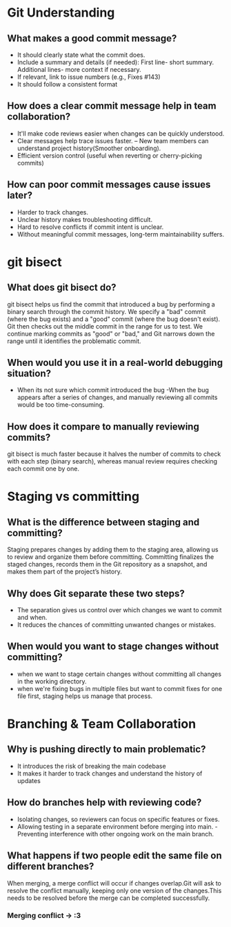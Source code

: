 # Git Understanding

## What makes a good commit message?
- It should clearly state what the commit does.
- Include a summary and details (if needed):  First line- short summary. Additional lines- more context if necessary.
- If relevant, link to issue numbers (e.g., Fixes #143)
- It should follow a consistent format

## How does a clear commit message help in team collaboration?

- It'll make code reviews easier when changes can be quickly understood.
- Clear messages help trace issues faster.
– New team members can understand project history(Smoother onboarding).
- Efficient version control (useful when reverting or cherry-picking commits)

## How can poor commit messages cause issues later?

- Harder to track changes.
- Unclear history makes troubleshooting difficult.
- Hard to resolve conflicts if commit intent is unclear.
- Without meaningful commit messages, long-term maintainability suffers.


# git bisect

## What does git bisect do?
git bisect helps us find the commit that introduced a bug by performing a binary search through the commit history.
We specify a "bad" commit (where the bug exists) and a "good" commit (where the bug doesn't exist). Git then checks out the middle commit in the range for us to test.
We continue marking commits as "good" or "bad," and Git narrows down the range until it identifies the problematic commit.

## When would you use it in a real-world debugging situation?
- When its not sure which commit introduced the bug
-When the bug appears after a series of changes, and manually reviewing all commits would be too time-consuming.

## How does it compare to manually reviewing commits?
git bisect is much faster because it halves the number of commits to check with each step (binary search), whereas manual review requires checking each commit one by one.

# Staging vs committing

## What is the difference between staging and committing?
Staging prepares changes by adding them to the staging area, allowing us to review and organize them before committing. Committing finalizes the staged changes, records them in the Git repository as a snapshot, and makes them part of the project’s history.

## Why does Git separate these two steps?
- The separation gives us control over which changes we want to commit and when.
- It reduces the chances of committing unwanted changes or mistakes.

## When would you want to stage changes without committing?
- when we want to stage certain changes without committing all changes in the working directory.
- when we're fixing bugs in multiple files but want to commit fixes for one file first, staging helps us manage that process.


#  Branching & Team Collaboration

## Why is pushing directly to main problematic?
- It introduces the risk of breaking the main codebase
- It makes it harder to track changes and understand the history of updates

## How do branches help with reviewing code?
- Isolating changes, so reviewers can focus on specific features or fixes.
- Allowing testing in a separate environment before merging into main.
-Preventing interference with other ongoing work on the main branch.

## What happens if two people edit the same file on different branches?
When merging, a merge conflict will occur if changes overlap.Git will ask to resolve the conflict manually, keeping only one version of the changes.This needs to be resolved before the merge can be completed successfully.

### Merging conflict -> :3

#